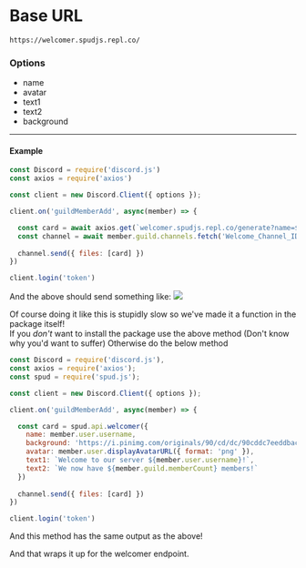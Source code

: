 # Base URL
```
https://welcomer.spudjs.repl.co/
```

### Options
- name
- avatar
- text1
- text2
- background
---
#### Example
```js
const Discord = require('discord.js')
const axios = require('axios')

const client = new Discord.Client({ options });

client.on('guildMemberAdd', async(member) => {

  const card = await axios.get(`welcomer.spudjs.repl.co/generate?name=${member.user.username}&avatar=${member.user.displayAvatarURL({ format: 'png' })}&background=https://i.pinimg.com/originals/90/cd/dc/90cddc7eeddbac6b17b4e25674e9e971.jpg`);
  const channel = await member.guild.channels.fetch('Welcome_Channel_ID');
  
  channel.send({ files: [card] })
})

client.login('token')
```
And the above should send something like:
![](https://welcomer.spudjs.repl.co/generate?tag=</Keita>&background=https://i.pinimg.com/originals/90/cd/dc/90cddc7eeddbac6b17b4e25674e9e971.jpg&avatar=https://cdn.discordapp.com/avatars/814179005515038720/569c2e33f4d3ecbce6008474cc6c6122.png&text1=Welcome%20to%20our%20server%20%3C/Keita%3E&text2=We%20now%20have%2010%20members!)

Of course doing it like this is stupidly slow so we've made it a function in the package itself!<br>
If you *don't* want to install the package use the above method (Don't know why you'd want to suffer) Otherwise do the below method

```js
const Discord = require('discord.js'),
const axios = require('axios');
const spud = require('spud.js');

const client = new Discord.Client({ options });

client.on('guildMemberAdd', async(member) => {

  const card = spud.api.welcomer({
    name: member.user.username,
    background: 'https://i.pinimg.com/originals/90/cd/dc/90cddc7eeddbac6b17b4e25674e9e971.jpg',
    avatar: member.user.displayAvatarURL({ format: 'png' }),
    text1: `Welcome to our server ${member.user.username}!`,
    text2: `We now have ${member.guild.memberCount} members!`
  })
  
  channel.send({ files: [card] })
})

client.login('token')
```
And this method has the same output as the above!

And that wraps it up for the welcomer endpoint.


